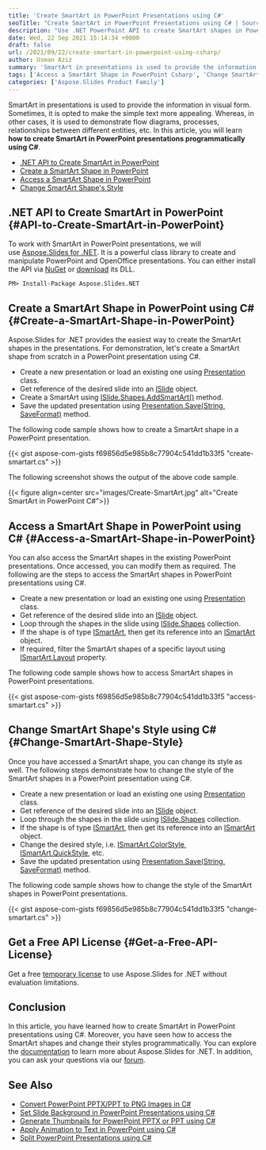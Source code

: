 ```yaml
---
title: 'Create SmartArt in PowerPoint Presentations using C#'
seoTitle: "Create SmartArt in PowerPoint Presentations using C# | Source Code"
description: "Use .NET PowerPoint API to create SmartArt shapes in PowerPoint presentations using C# or VB.NET. Access and modify SmartArt in PowerPoint."
date: Wed, 22 Sep 2021 15:14:34 +0000
draft: false
url: /2021/09/22/create-smartart-in-powerpoint-using-csharp/
author: Usman Aziz
summary: 'SmartArt in presentations is used to provide the information in visual form. Sometimes, it is opted to make the simple text more appealing. Whereas, in other cases, it is used to demonstrate flow diagrams, processes, relationships between different entities, etc. In this article, you will learn **how to create SmartArt in PowerPoint presentations programmatically using C#**.'
tags: ['Access a SmartArt Shape in PowerPoint Csharp', 'Change SmartArt Shape Style in PowerPoint Csharp', 'Create a SmartArt Shape in PowerPoint Csharp', 'NET API to Create SmartArt in PowerPoint']
categories: ['Aspose.Slides Product Family']
---
```


SmartArt in presentations is used to provide the information in visual form. Sometimes, it is opted to make the simple text more appealing. Whereas, in other cases, it is used to demonstrate flow diagrams, processes, relationships between different entities, etc. In this article, you will learn **how to create SmartArt in PowerPoint presentations programmatically using C#**.

*   [.NET API to Create SmartArt in PowerPoint][1]
*   [Create a SmartArt Shape in PowerPoint][2]
*   [Access a SmartArt Shape in PowerPoint][3]
*   [Change SmartArt Shape's Style][4]

## .NET API to Create SmartArt in PowerPoint {#API-to-Create-SmartArt-in-PowerPoint}

To work with SmartArt in PowerPoint presentations, we will use [Aspose.Slides for .NET][5]. It is a powerful class library to create and manipulate PowerPoint and OpenOffice presentations. You can either install the API via [NuGet][6] or [download][7] its DLL.

```
PM> Install-Package Aspose.Slides.NET
```

## Create a SmartArt Shape in PowerPoint using C# {#Create-a-SmartArt-Shape-in-PowerPoint}

Aspose.Slides for .NET provides the easiest way to create the SmartArt shapes in the presentations. For demonstration, let's create a SmartArt shape from scratch in a PowerPoint presentation using C#.

*   Create a new presentation or load an existing one using [Presentation][8] class.
*   Get reference of the desired slide into an [ISlide][9] object.
*   Create a SmartArt using [ISlide.Shapes.AddSmartArt()][10] method.
*   Save the updated presentation using [Presentation.Save(String, SaveFormat)][11] method.

The following code sample shows how to create a SmartArt shape in a PowerPoint presentation.

{{< gist aspose-com-gists f69856d5e985b8c77904c541dd1b33f5 "create-smartart.cs" >}}

The following screenshot shows the output of the above code sample.



{{< figure align=center src="images/Create-SmartArt.jpg" alt="Create SmartArt in PowerPoint C#">}}


## Access a SmartArt Shape in PowerPoint using C# {#Access-a-SmartArt-Shape-in-PowerPoint}

You can also access the SmartArt shapes in the existing PowerPoint presentations. Once accessed, you can modify them as required. The following are the steps to access the SmartArt shapes in PowerPoint presentations using C#.

*   Create a new presentation or load an existing one using [Presentation][12] class.
*   Get reference of the desired slide into an [ISlide][13] object.
*   Loop through the shapes in the slide using [ISlide.Shapes][14] collection.
*   If the shape is of type [ISmartArt][15], then get its reference into an [ISmartArt][16] object.
*   If required, filter the SmartArt shapes of a specific layout using [ISmartArt.Layout][17] property.

The following code sample shows how to access SmartArt shapes in PowerPoint presentations.

{{< gist aspose-com-gists f69856d5e985b8c77904c541dd1b33f5 "access-smartart.cs" >}}

## Change SmartArt Shape's Style using C# {#Change-SmartArt-Shape-Style}

Once you have accessed a SmartArt shape, you can change its style as well. The following steps demonstrate how to change the style of the SmartArt shapes in a PowerPoint presentation using C#.

*   Create a new presentation or load an existing one using [Presentation][18] class.
*   Get reference of the desired slide into an [ISlide][19] object.
*   Loop through the shapes in the slide using [ISlide.Shapes][20] collection.
*   If the shape is of type [ISmartArt][21], then get its reference into an [ISmartArt][22] object.
*   Change the desired style, i.e. [ISmartArt.ColorStyle][23], [ISmartArt.QuickStyle][24], etc.
*   Save the updated presentation using [Presentation.Save(String, SaveFormat)][25] method.

The following code sample shows how to change the style of the SmartArt shapes in PowerPoint presentations.

{{< gist aspose-com-gists f69856d5e985b8c77904c541dd1b33f5 "change-smartart.cs" >}}

## Get a Free API License {#Get-a-Free-API-License}

Get a free [temporary license][26] to use Aspose.Slides for .NET without evaluation limitations.

## Conclusion

In this article, you have learned how to create SmartArt in PowerPoint presentations using C#. Moreover, you have seen how to access the SmartArt shapes and change their styles programmatically. You can explore the [documentation][27] to learn more about Aspose.Slides for .NET. In addition, you can ask your questions via our [forum][28].

## See Also

*   [Convert PowerPoint PPTX/PPT to PNG Images in C#][29]
*   [Set Slide Background in PowerPoint Presentations using C#][30]
*   [Generate Thumbnails for PowerPoint PPTX or PPT using C#][31]
*   [Apply Animation to Text in PowerPoint using C#][32]
*   [Split PowerPoint Presentations using C#][33]




[1]: #API-to-Create-SmartArt-in-PowerPoint
[2]: #Create-a-SmartArt-Shape-in-PowerPoint
[3]: #Access-a-SmartArt-Shape-in-PowerPoint
[4]: #Change-SmartArt-Shape-Style
[5]: https://products.aspose.com/slides/net
[6]: https://www.nuget.org/packages/Aspose.Slides.NET
[7]: https://downloads.aspose.com/slides/net
[8]: https://apireference.aspose.com/slides/net/aspose.slides/presentation
[9]: https://apireference.aspose.com/slides/net/aspose.slides/islide
[10]: https://apireference.aspose.com/slides/net/aspose.slides/ishapecollection/methods/addsmartart
[11]: https://apireference.aspose.com/slides/net/aspose.slides.presentation/save/methods/5
[12]: https://apireference.aspose.com/slides/net/aspose.slides/presentation
[13]: https://apireference.aspose.com/slides/net/aspose.slides/islide
[14]: https://apireference.aspose.com/slides/net/aspose.slides/ibaseslide/properties/shapes
[15]: https://apireference.aspose.com/slides/net/aspose.slides.smartart/ismartart
[16]: https://apireference.aspose.com/slides/net/aspose.slides.smartart/ismartart
[17]: https://apireference.aspose.com/slides/net/aspose.slides.smartart/ismartart/properties/layout
[18]: https://apireference.aspose.com/slides/net/aspose.slides/presentation
[19]: https://apireference.aspose.com/slides/net/aspose.slides/islide
[20]: https://apireference.aspose.com/slides/net/aspose.slides/ibaseslide/properties/shapes
[21]: https://apireference.aspose.com/slides/net/aspose.slides.smartart/ismartart
[22]: https://apireference.aspose.com/slides/net/aspose.slides.smartart/ismartart
[23]: https://apireference.aspose.com/slides/net/aspose.slides.smartart/ismartart/properties/colorstyle
[24]: https://apireference.aspose.com/slides/net/aspose.slides.smartart/ismartart/properties/quickstyle
[25]: https://apireference.aspose.com/slides/net/aspose.slides.presentation/save/methods/5
[26]: https://purchase.aspose.com/temporary-license
[27]: https://docs.aspose.com/slides/net/developer-guide/
[28]: https://forum.aspose.com/
[29]: https://blog.aspose.com/2021/09/01/convert-powerpoint-to-png-in-csharp/
[30]: https://blog.aspose.com/2021/08/31/set-background-in-powerpoint-using-csharp/
[31]: https://blog.aspose.com/2021/08/30/generate-pptx-thumbnails-using-csharp/
[32]: https://blog.aspose.com/2021/08/20/apply-animation-to-text-in-powerpoint-using-csharp/
[33]: https://blog.aspose.com/2021/09/03/split-powerpoint-presentations-using-csharp/




